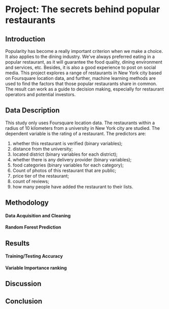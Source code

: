 # Project: The secrets behind popular restaurants

## Introduction
Popularity has become a really important criterion when we make a choice. It also applies to the dining industry. We've always preferred eating in a popular restaurant, as it will guarantee the food quality, dining environment and services, etc. Besides, it is also a good experience to post on social media. This project explores a range of restaurants in New York city based on Foursquare location data, and further, machine learning methods are used to find the factors that those popular restaurants share in common. The result can work as a guide to decision making, especially for restaurant operators and potential investors.

## Data Description
This study only uses Foursquare location data. The restaurants within a radius of 10 kilometers from a university in New York city are studied. The dependent variable is the rating of a restaurant. The predictors are:
1. whether this restaurant is verified (binary variables);
2. distance from the university;
3. located district (binary variables for each district);
4. whether there is any delivery provider (binary variables);
5. food categories (binary variables for each category);
6. Count of photos of this restaurant that are public;
7. price tier of the restaurant;
8. count of reviews;
9. how many people have added the restaurant to their lists.

## Methodology
#### Data Acquisition and Cleaning

#### Random Forest Prediction

## Results
#### Training/Testing Accuracy

#### Variable Importance ranking

## Discussion

## Conclusion
